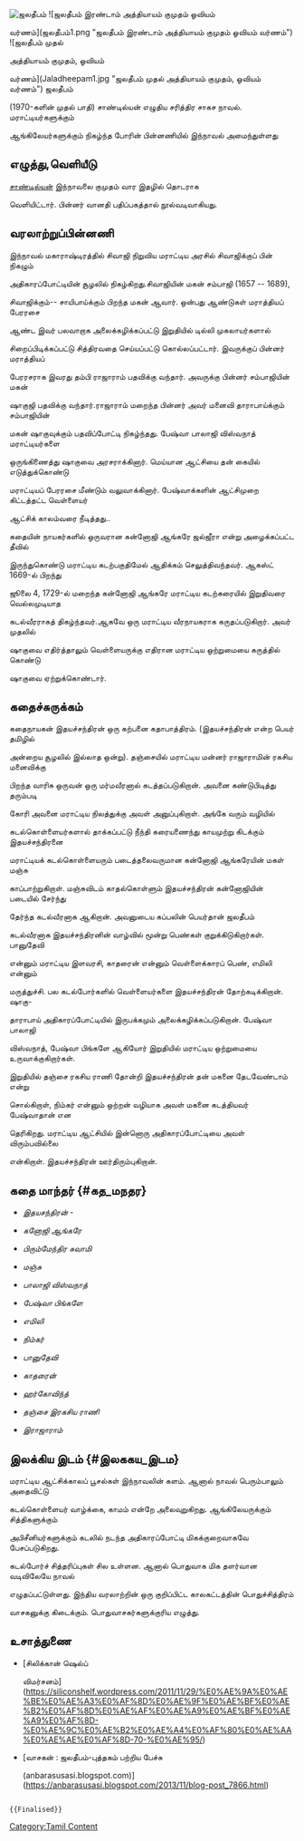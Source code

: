 ![ஜலதீபம்](ஜலதீபம்.jpg "ஜலதீபம்") ![ஜலதீபம் இரண்டாம் அத்தியாயம் குமுதம் ஓவியம்
வர்ணம்](ஜலதீபம்1.png "ஜலதீபம் இரண்டாம் அத்தியாயம் குமுதம் ஓவியம் வர்ணம்") ![ஜலதீபம் முதல்
அத்தியாயம் குமுதம், ஓவியம்
வர்ணம்](Jaladheepam1.jpg "ஜலதீபம் முதல் அத்தியாயம் குமுதம், ஓவியம் வர்ணம்") ஜலதீபம்
(1970-களின் முதல் பாதி) சாண்டில்யன் எழுதிய சரித்திர சாகச நாவல். மராட்டியர்களுக்கும்
ஆங்கிலேயர்களுக்கும் நிகழ்ந்த போரின் பின்னணியில் இந்நாவல் அமைந்துள்ளது

## எழுத்து,வெளியீடு

[சாண்டில்யன்](சாண்டில்யன் "wikilink") இந்நாவலை குமுதம் வார இதழில் தொடராக
வெளியிட்டார். பின்னர் வானதி பதிப்பகத்தால் நூல்வடிவாகியது.

## வரலாற்றுப்பின்னணி

இந்நாவல் மகாராஷ்டிரத்தில் சிவாஜி நிறுவிய மராட்டிய அரசில் சிவாஜிக்குப் பின் நிகழும்
அதிகாரப்போட்டியின் சூழலில் நிகழ்கிறது.சிவாஜியின் மகன் சம்பாஜி (1657 -- 1689),
சிவாஜிக்கும்-- சாயிபாய்க்கும் பிறந்த மகன் ஆவார். ஒன்பது ஆண்டுகள் மராத்தியப் பேரரசை
ஆண்ட இவர் பலவாறாக அலைக்கழிக்கப்பட்டு இறுதியில் டில்லி முகலாயர்களால்
சிறைப்பிடிக்கப்பட்டு சித்திரவதை செய்யப்பட்டு கொல்லப்பட்டார். இவருக்குப் பின்னர் மராத்தியப்
பேரரசராக இவரது தம்பி ராஜாராம் பதவிக்கு வந்தார். அவருக்கு பின்னர் சம்பாஜியின் மகன்
ஷாகுஜி பதவிக்கு வந்தார்.ராஜாராம் மறைந்த பின்னர் அவர் மனைவி தாராபாய்க்கும் சம்பாஜியின்
மகன் ஷாகுவுக்கும் பதவிப்போட்டி நிகழ்ந்தது. பேஷ்வா பாலாஜி விஸ்வநாத் மராட்டியர்களை
ஒருங்கிணைத்து ஷாகுவை அரசராக்கினார். மெய்யான ஆட்சியை தன் கையில் எடுத்துக்கொண்டு
மராட்டியப் பேரரசை மீண்டும் வலுவாக்கினார். பேஷ்வாக்களின் ஆட்சிமுறை கிட்டத்தட்ட வெள்ளையர்
ஆட்சிக் காலம்வரை நீடித்தது..

கதையின் நாயகர்களில் ஒருவரான கன்னோஜி ஆங்கரே ஜல்ஜீரா என்று அழைக்கப்பட்ட தீவில்
இருந்துகொண்டு மராட்டிய கடற்பகுதிமேல் ஆதிக்கம் செலுத்திவந்தவர். ஆகஸ்ட் 1669-ல் பிறந்து
ஜூலை 4, 1729-ல் மறைந்த கன்னோஜி ஆங்கரே மராட்டிய கடற்கரையில் இறுதிவரை வெல்லமுடியாத
கடல்வீரராகத் திகழ்ந்தவர்.ஆகவே ஒரு மராட்டிய வீரநாயகராக கருதப்படுகிறார். அவர் முதலில்
ஷாகுவை எதிர்த்தாலும் வெள்ளையருக்கு எதிரான மராட்டிய ஒற்றுமையை கருத்தில் கொண்டு
ஷாகுவை ஏற்றுக்கொண்டார்.

## கதைச்சுருக்கம்

கதைநாயகன் இதயச்சந்திரன் ஒரு கற்பனை கதாபாத்திரம். (இதயச்சந்திரன் என்ற பெயர் தமிழில்
அன்றைய சூழலில் இல்லாத ஒன்று). தஞ்சையில் மராட்டிய மன்னர் ராஜாராமின் ரகசிய மனைவிக்கு
பிறந்த வாரிசு ஒருவன் ஒரு மர்மவீரனால் கடத்தப்படுகிறான். அவனை கண்டுபிடித்து தரும்படி
கோரி அவனை மராட்டிய நிலத்துக்கு அவள் அனுப்புகிறாள். அங்கே வரும் வழியில்
கடல்கொள்ளையர்களால் தாக்கப்பட்டு நீந்தி கரையணைந்து காயமுற்று கிடக்கும் இதயச்சந்திரனை
மராட்டியக் கடல்கொள்ளையரும் படைத்தலைவருமான கன்னோஜி ஆங்கரேயின் மகள் மஞ்சு
காப்பாற்றுகிறாள். மஞ்சுவிடம் காதல்கொள்ளும் இதயச்சந்திரன் கன்னோஜியின் படையில் சேர்ந்து
தேர்ந்த கடல்வீரனாக ஆகிறான். அவனுடைய கப்பலின் பெயர்தான் ஜலதீபம்

கடல்வீரனாக இதயச்சந்திரனின் வாழ்வில் மூன்று பெண்கள் குறுக்கிடுகிறார்கள். பானுதேவி
என்னும் மராட்டிய இளவரசி, காதரைன் என்னும் வெள்ளைக்காரப் பெண், எமிலி என்னும்
மருத்துச்சி. பல கடல்போர்களில் வெள்ளையர்களை இதயச்சந்திரன் தோற்கடிக்கிறான். ஷாகு-
தாராபாய் அதிகாரப்போட்டியில் இருபக்கமும் அலைக்கழிக்கப்படுகிறான். பேஷ்வா பாலாஜி
விஸ்வநாத், பேஷ்வா பிங்களே ஆகியோர் இறுதியில் மராட்டிய ஒற்றுமையை உருவாக்குகிறார்கள்.
இறுதியில் தஞ்சை ரகசிய ராணி தோன்றி இதயச்சந்திரன் தன் மகனை தேடவேண்டாம் என்று
சொல்கிறாள், நிம்கர் என்னும் ஒற்றன் வழியாக அவள் மகனை கடத்தியவர் பேஷ்வாதான் என
தெரிகிறது. மராட்டிய ஆட்சியில் இன்னொரு அதிகாரப்போட்டியை அவள் விரும்பவில்லை
என்கிறாள். இதயச்சந்திரன் ஊர்திரும்புகிறான்.

## கதை மாந்தர் {#கத_மநதர}

-   *இதயசந்திரன்* -
-   *கனோஜி ஆங்கரே*
-   *பிரும்மேந்திர சுவாமி*
-   *மஞ்சு*
-   *பாலாஜி விஸ்வநாத்*
-   *பேஷ்வா பிங்களே*
-   *எமிலி*
-   *நிம்கர்*
-   *பானுதேவி*
-   *காதரைன்*
-   *ஹர்கோவிந்த்*
-   *தஞ்சை இரகசிய ராணி*
-   *இராஜாராம்*

## இலக்கிய இடம் {#இலககய_இடம}

மராட்டிய ஆட்சிக்காலப் பூசல்கள் இந்நாவலின் களம். ஆனால் நாவல் பெரும்பாலும் அதைவிட்டு
கடல்கொள்ளையர் வாழ்க்கை, காமம் என்றே அலைவுறுகிறது. ஆங்கிலேயருக்கும் சித்திகளுக்கும்
அபிசீனியர்களுக்கும் கடலில் நடந்த அதிகாரப்போட்டி மிகக்குறைவாகவே பேசப்படுகிறது.
கடல்போர்ச் சித்தரிப்புகள் சில உள்ளன. ஆனால் பொதுவாக மிக தளர்வான வடிவிலேயே நாவல்
எழுதப்பட்டுள்ளது. இந்திய வரலாற்றின் ஒரு குறிப்பிட்ட காலகட்டத்தின் பொதுச்சித்திரம்
வாசகனுக்கு கிடைக்கும். பொதுவாசகர்களுக்குரிய எழுத்து.

## உசாத்துணை

-   [சிலிக்கான் ஷெல்ப்
    விமர்சனம்](https://siliconshelf.wordpress.com/2011/11/29/%E0%AE%9A%E0%AE%BE%E0%AE%A3%E0%AF%8D%E0%AE%9F%E0%AE%BF%E0%AE%B2%E0%AF%8D%E0%AE%AF%E0%AE%A9%E0%AE%BF%E0%AE%A9%E0%AF%8D-%E0%AE%9C%E0%AE%B2%E0%AE%A4%E0%AF%80%E0%AE%AA%E0%AE%AE%E0%AF%8D-70-%E0%AE%95/)
-   [வாசகன் : ஜலதீபம்-புத்தகம் பற்றிய பேச்சு
    (anbarasusasi.blogspot.com)](https://anbarasusasi.blogspot.com/2013/11/blog-post_7866.html)

```{=mediawiki}
{{Finalised}}
```
[Category:Tamil Content](Category:Tamil_Content "wikilink")
